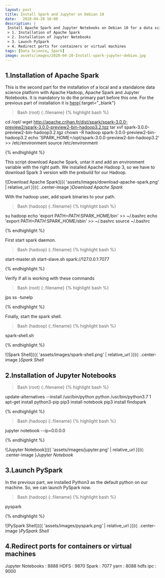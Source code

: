 ```yaml
---
layout: post
title: Install Spark and Jupyter on Debian 10
date:   2020-04-28 16:00
description: |
 Install Apache Spark and Jupyter Notebooks on Debian 10 for a data science platform (part 2)
 > 1. Installation of Apache Spark
 > 2. Installation of Jupyter Notebooks
 > 3. Launch PySpark
 > 4. Redirect ports for containers or virtual machines
tags: [Data Science, Spark]
image: assets/images/2020-04-28-Install-spark-jupyter-debian.jpg
---
```


## 1.Installation of Apache Spark

This is the second part for the installation of a local and a standalone data science platform with Apache Hadoop, Apache Spark and Jupyter Notebooks.
It is mandatory to do the primary part before this one.
For the previous part of installation it is [here](/2020/03/Install-Hadoop-HDFS-on-Debian/){:target="_blank"}

>Bash (root)
{:.filename}
{% highlight bash %}

cd /opt/
wget http://apache.crihan.fr/dist/spark/spark-3.0.0-preview2/spark-3.0.0-preview2-bin-hadoop3.2.tgz
tar xvf spark-3.0.0-preview2-bin-hadoop3.2.tgz
chown -R hadoop spark-3.0.0-preview2-bin-hadoop3.2
echo 'SPARK_HOME=/opt/spark-3.0.0-preview2-bin-hadoop3.2' >> /etc/environment
source /etc/environment

{% endhighlight %}

This script download Apache Spark, untar it and add an environment variable with the right path.
We installed Apache Hadoop 3, so we have to download Spark 3 version with the prebuild for our Hadoop.

![Download Apache Spark]({{ 'assets/images/download-apache-spark.png' | relative_url }}){: .center-image }*Download Apache Spark*

With the hadoop user, add spark binaries to your path.

>Bash (hadoop)
{:.filename}
{% highlight bash %}

su hadoop
echo 'export PATH=$PATH:$SPARK_HOME/bin' >> ~/.bashrc
echo 'export PATH=$PATH:$SPARK_HOME/sbin' >> ~/.bashrc
source ~/.bashrc

{% endhighlight %}

First start spark daemon.

>Bash (hadoop)
{:.filename}
{% highlight bash %}

start-master.sh
start-slave.sh spark://127.0.0.1:7077

{% endhighlight %}

Verify if all is working with these commands

>Bash (root)
{:.filename}
{% highlight bash %}

jps
ss -tunelp

{% endhighlight %}

Finally, start the spark shell.

>Bash (hadoop)
{:.filename}
{% highlight bash %}

spark-shell.sh

{% endhighlight %}

![Spark Shell]({{ 'assets/images/spark-shell.png' | relative_url }}){: .center-image }*Spark Shell*

## 2.Installation of Jupyter Notebooks

>Bash (root)
{:.filename}
{% highlight bash %}

update-alternatives --install /usr/bin/python python /usr/bin/python3.7 1
apt-get install python3-pip
pip3 install notebook
pip3 install findspark

{% endhighlight %}

>Bash (hadoop)
{:.filename}
{% highlight bash %}

jupyter notebook --ip=0.0.0.0

{% endhighlight %}

![Jupyter Notebook]({{ 'assets/images/jupyter.png' | relative_url }}){: .center-image }*Jupyter Notebook*

## 3.Launch PySpark

In the previous part, we installed Python3 as the default python on our machine. So, we can launch PySpark now.

>Bash (hadoop)
{:.filename}
{% highlight bash %}

pyspark

{% endhighlight %}

![PySpark Shell]({{ 'assets/images/pyspark.png' | relative_url }}){: .center-image }*PySpark Shell*

## 4.Redirect ports for containers or virtual machines

Jupyter Notebooks : 8888
HDFS : 9870
Spark : 7077
yarn : 8088
hdfs ipc : 9000

